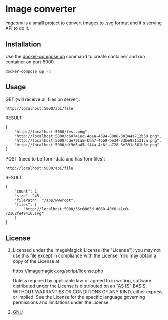 # Image converter 
_imgconv_ is a small project to convert images to .svg format and it's serving API to do it.


## Installation

Use the [docker-compose up](https://docs.docker.com/compose/reference/up/) command to create container and run container on port 5000.

```bash
docker-compose up -d
```

## Usage

GET (will receive all files on server):
```
http://localhost:5000/api/file
```
RESULT
```
[
    "http://localhost:5000/test.png",
    "http://localhost:5000/c60741ec-4dea-4594-8088-30344a712b50.png",
    "http://localhost:5000/cde791a5-bba7-46b9-be34-33be931131ca.png",
    "http://localhost:5000/df9d6a45-f44a-4c6f-a728-6e391a561b5e.png"
]
```

POST (need to be form-data and has formfiles):
```
http://localhost:5000/api/file
```
RESULT
```
{
    "count": 1,
    "size": 245,
    "filePath": "/app/wwwroot",
    "files": [
        "http://localhost:5000/36c0805d-d060-40f6-a1c0-72162fe49416.svg"
    ]
}
```

## License

1. Licensed under the ImageMagick License (the "License"); you may not use
this file except in compliance with the License.  You may obtain a copy
of the License at

    https://imagemagick.org/script/license.php
    
    Unless required by applicable law or agreed to in writing, software
    distributed under the License is distributed on an "AS IS" BASIS, WITHOUT
    WARRANTIES OR CONDITIONS OF ANY KIND, either express or implied.  See the
    License for the specific language governing permissions and limitations
    under the License.

2. [GNU](https://www.gnu.org/licenses/gpl.html)

